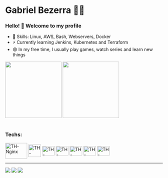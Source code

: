 # Gabriel Bezerra :man_technologist:

### Hello! 👋 Welcome to my profile

 - 📌 Skills: Linux, AWS, Bash, Webservers, Docker 
 - ⚡ Currently learning Jenkins, Kubernetes and Terraform
 - 😄 In my free time, I usually play games, watch series and learn new things

<div>
<img height="180em" src="https://github-readme-stats.vercel.app/api?username=gabbezerra&show_icons=true&theme=dark"/>
<img height="180em" src="https://github-readme-stats.vercel.app/api/top-langs/?username=gabbezerra&layout=compact&langs_count=16&theme=dark" />
<div>

 <div style="display: inline_block"><br>
    <h3>Techs:</h3>
  <img align="center" alt="TH-Nginx" height="50" width="70" src="https://thiagoalexandria.com.br/assets/img/nginx-logo.png">
  <img align="center" alt="TH-Apache" height="40" width="40" src="https://thiagoalexandria.com.br/assets/img/apache-logo.png">
  <img align="center" alt="TH-Bash" height="30" width="40" src="https://thiagoalexandria.com.br/assets/img/bash-logo.png">
  <img align="center" alt="TH-Terraform" height="30" width="40" src="https://thiagoalexandria.com.br/assets/img/terraform-logo.png">
  <img align="center" alt="TH-Jenkins" height="30" width="40" src="https://thiagoalexandria.com.br/assets/img/jenkins-logo.png">
  <img align="center" alt="TH-Docker" height="30" width="40" src="https://thiagoalexandria.com.br/assets/img/docker-logo.png">
  <img align="center" alt="TH-Kubernetes" height="30" width="40" src="https://www.logo.wine/a/logo/Kubernetes/Kubernetes-Logo.wine.svg">
</div>

 ---

<div> 
  <a href="https://instagram.com/gabbezerra" target="_blank"><img src="https://img.shields.io/badge/-Instagram-%23E4405F?style=for-the-badge&logo=instagram&logoColor=white" target="_blank"></a>
  <a href = "mailto: gabrielbl258@gmail.com"><img src="https://img.shields.io/badge/-Gmail-%23333?style=for-the-badge&logo=gmail&logoColor=white" target="_blank"></a>
  <a href="https://www.linkedin.com/in/gabriel-bezerra-19744479" target="_blank"><img src="https://img.shields.io/badge/-LinkedIn-%230077B5?style=for-the-badge&logo=linkedin&logoColor=white" target="_blank"></a> 
</div>